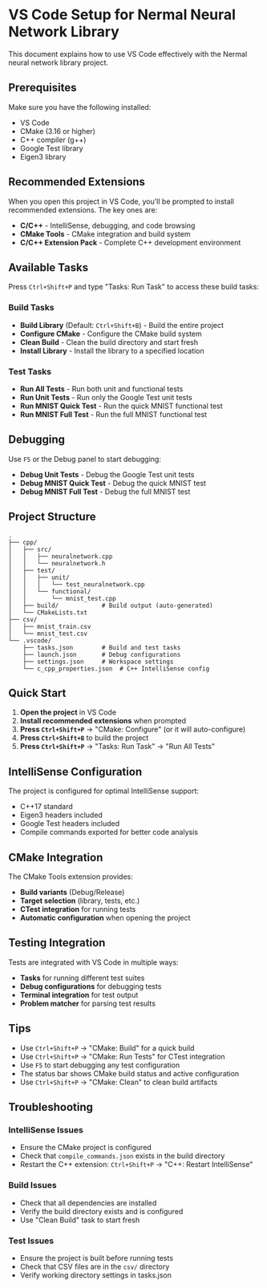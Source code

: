 # VS Code Setup for Nermal Neural Network Library

This document explains how to use VS Code effectively with the Nermal neural network library project.

## Prerequisites

Make sure you have the following installed:
- VS Code
- CMake (3.16 or higher)
- C++ compiler (g++)
- Google Test library
- Eigen3 library

## Recommended Extensions

When you open this project in VS Code, you'll be prompted to install recommended extensions. The key ones are:

- **C/C++** - IntelliSense, debugging, and code browsing
- **CMake Tools** - CMake integration and build system
- **C/C++ Extension Pack** - Complete C++ development environment

## Available Tasks

Press `Ctrl+Shift+P` and type "Tasks: Run Task" to access these build tasks:

### Build Tasks
- **Build Library** (Default: `Ctrl+Shift+B`) - Build the entire project
- **Configure CMake** - Configure the CMake build system
- **Clean Build** - Clean the build directory and start fresh
- **Install Library** - Install the library to a specified location

### Test Tasks
- **Run All Tests** - Run both unit and functional tests
- **Run Unit Tests** - Run only the Google Test unit tests
- **Run MNIST Quick Test** - Run the quick MNIST functional test
- **Run MNIST Full Test** - Run the full MNIST functional test

## Debugging

Use `F5` or the Debug panel to start debugging:

- **Debug Unit Tests** - Debug the Google Test unit tests
- **Debug MNIST Quick Test** - Debug the quick MNIST test
- **Debug MNIST Full Test** - Debug the full MNIST test

## Project Structure

```
.
├── cpp/
│   ├── src/
│   │   ├── neuralnetwork.cpp
│   │   └── neuralnetwork.h
│   ├── test/
│   │   ├── unit/
│   │   │   └── test_neuralnetwork.cpp
│   │   └── functional/
│   │       └── mnist_test.cpp
│   ├── build/            # Build output (auto-generated)
│   └── CMakeLists.txt
├── csv/
│   ├── mnist_train.csv
│   └── mnist_test.csv
└── .vscode/
    ├── tasks.json        # Build and test tasks
    ├── launch.json       # Debug configurations
    ├── settings.json     # Workspace settings
    └── c_cpp_properties.json  # C++ IntelliSense config
```

## Quick Start

1. **Open the project** in VS Code
2. **Install recommended extensions** when prompted
3. **Press `Ctrl+Shift+P`** → "CMake: Configure" (or it will auto-configure)
4. **Press `Ctrl+Shift+B`** to build the project
5. **Press `Ctrl+Shift+P`** → "Tasks: Run Task" → "Run All Tests"

## IntelliSense Configuration

The project is configured for optimal IntelliSense support:
- C++17 standard
- Eigen3 headers included
- Google Test headers included
- Compile commands exported for better code analysis

## CMake Integration

The CMake Tools extension provides:
- **Build variants** (Debug/Release)
- **Target selection** (library, tests, etc.)
- **CTest integration** for running tests
- **Automatic configuration** when opening the project

## Testing Integration

Tests are integrated with VS Code in multiple ways:
- **Tasks** for running different test suites
- **Debug configurations** for debugging tests
- **Terminal integration** for test output
- **Problem matcher** for parsing test results

## Tips

- Use `Ctrl+Shift+P` → "CMake: Build" for a quick build
- Use `Ctrl+Shift+P` → "CMake: Run Tests" for CTest integration
- Use `F5` to start debugging any test configuration
- The status bar shows CMake build status and active configuration
- Use `Ctrl+Shift+P` → "CMake: Clean" to clean build artifacts

## Troubleshooting

### IntelliSense Issues
- Ensure the CMake project is configured
- Check that `compile_commands.json` exists in the build directory
- Restart the C++ extension: `Ctrl+Shift+P` → "C++: Restart IntelliSense"

### Build Issues
- Check that all dependencies are installed
- Verify the build directory exists and is configured
- Use "Clean Build" task to start fresh

### Test Issues
- Ensure the project is built before running tests
- Check that CSV files are in the `csv/` directory
- Verify working directory settings in tasks.json
